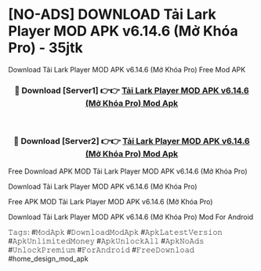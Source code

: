 # [NO-ADS] DOWNLOAD Tải Lark Player MOD APK v6.14.6 (Mở Khóa Pro) - 35jtk
Download Tải Lark Player MOD APK v6.14.6 (Mở Khóa Pro) Free Mod APK

<div align="center">
<h3>🔴 Download [Server1] 👉👉 <a href="https://apk-comot.site?title=Tải_Lark_Player_MOD_APK_v6.14.6_(Mở_Khóa_Pro)">Tải Lark Player MOD APK v6.14.6 (Mở Khóa Pro) Mod Apk</a></h3><br>

<h3>🔴 Download [Server2] 👉👉 <a href="https://apk-comot.site?title=Tải_Lark_Player_MOD_APK_v6.14.6_(Mở_Khóa_Pro)">Tải Lark Player MOD APK v6.14.6 (Mở Khóa Pro) Mod Apk</a></h3>
</div>


Free Download APK MOD Tải Lark Player MOD APK v6.14.6 (Mở Khóa Pro)

Download Tải Lark Player MOD APK v6.14.6 (Mở Khóa Pro) 

Free APK MOD Tải Lark Player MOD APK v6.14.6 (Mở Khóa Pro) 

Download Tải Lark Player MOD APK v6.14.6 (Mở Khóa Pro) Mod For Android

𝚃𝚊𝚐𝚜: #𝙼𝚘𝚍𝙰𝚙𝚔 #𝙳𝚘𝚠𝚗𝚕𝚘𝚊𝚍𝙼𝚘𝚍𝙰𝚙𝚔 #𝙰𝚙𝚔𝙻𝚊𝚝𝚎𝚜𝚝𝚅𝚎𝚛𝚜𝚒𝚘𝚗 #𝙰𝚙𝚔𝚄𝚗𝚕𝚒𝚖𝚒𝚝𝚎𝚍𝙼𝚘𝚗𝚎𝚢 #𝙰𝚙𝚔𝚄𝚗𝚕𝚘𝚌𝚔𝙰𝚕𝚕 #𝙰𝚙𝚔𝙽𝚘𝙰𝚍𝚜 #𝚄𝚗𝚕𝚘𝚌𝚔𝙿𝚛𝚎𝚖𝚒𝚞𝚖 #𝙵𝚘𝚛𝙰𝚗𝚍𝚛𝚘𝚒𝚍 #𝙵𝚛𝚎𝚎𝙳𝚘𝚠𝚗𝚕𝚘𝚊𝚍 #home_design_mod_apk